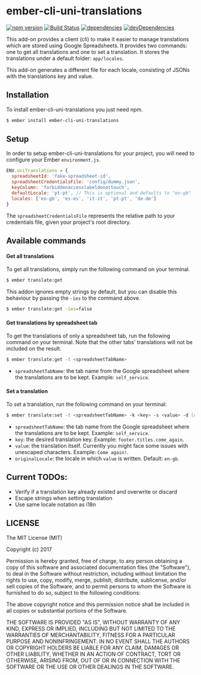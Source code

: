 # ember-cli-uni-translations

[![npm version](https://badge.fury.io/js/ember-cli-uni-translations.svg)](https://badge.fury.io/js/ember-cli-uni-translations)
[![Build Status](https://travis-ci.org/uniplaces/ember-cli-uni-translations.svg?branch=master)](https://travis-ci.org/uniplaces/ember-cli-uni-translations)
[![dependencies](https://david-dm.org/uniplaces/ember-cli-uni-translations.svg)](https://david-dm.org/uniplaces/eember-cli-uni-translations)
[![devDependencies](https://david-dm.org/uniplaces/ember-cli-uni-translations/dev-status.svg)](https://david-dm.org/uniplaces/ember-cli-uni-translations?type=dev)

This add-on provides a client (cli) to make it easier to manage translations which are stored using Google Spreadsheets. It provides two commands: one to get all translations and one to set a translation.
It stores the translations under a default folder: `app/locales`.

This add-on generates a different file for each locale, consisting of JSONs with the translations key and value.

## Installation

To install ember-cli-uni-translations you just need npm.

```bash
$ ember install ember-cli-uni-translations
```

## Setup

In order to setup ember-cli-uni-translations for your project, you will need to configure your Ember `environment.js`.

```js
ENV.uniTranslations = {
  spreadsheetId: 'fake-spreadsheet-id',
  spreadsheetCredentialsFile: 'config/dummy.json',
  keyColumn: 'forbiddenaccesslabeldonottouch',
  defaultLocale: 'pt-pt', // This is optional and defaults to "en-gb"
  locales: ['en-gb', 'es-es', 'it-it', 'pt-pt', 'de-de']
}
```

The `spreadsheetCredentialsFile` represents the relative path to your credentials file, given your project's root directory.

## Available commands

#### Get all translations

To get all translations, simply run the following command on your terminal.

```bash
$ ember translate:get
```

This addon ignores empty strings by default, but you can disable this behaviour by passing the ```-ies``` to the command above.

```bash
$ ember translate:get -ies=false
```

#### Get translations by spreadsheet tab

To get the translations of only a spreadsheet tab, run the following command on your terminal.
Note that the other tabs' translations will not be included on the result.

```bash
$ ember translate:get -t <spreadsheetTabName>
```

* `spreadsheetTabName`: the tab name from the Google spreadsheet where the translations are to be kept. Example: `self_service`.

#### Set a translation

To set a translation, run the following command on your terminal:

```bash
$ ember translate:set -t <spreadsheetTabName> -k <key> -s <value> -d [originalLocale]
```

* `spreadsheetTabName`: the tab name from the Google spreadsheet where the translations are to be kept. Example: `self_service`.
* `key`: the desired translation key. Example: `footer.titles.come_again`.
* `value`: the translation itself. Currently you might face some issues with unescaped characters. Example: `Come again!`.
* `originalLocale`: the locale in which `value` is written. Default: `en-gb`.

## Current TODOs:

* Verify if a translation key already existed and overwrite or discard
* Escape strings when setting translation
* Use same locale notation as i18n

## LICENSE

The MIT License (MIT)

Copyright (c) 2017

Permission is hereby granted, free of charge, to any person obtaining a copy of this software and associated documentation files (the "Software"), to deal in the Software without restriction, including without limitation the rights to use, copy, modify, merge, publish, distribute, sublicense, and/or sell copies of the Software, and to permit persons to whom the Software is furnished to do so, subject to the following conditions:

The above copyright notice and this permission notice shall be included in all copies or substantial portions of the Software.

THE SOFTWARE IS PROVIDED "AS IS", WITHOUT WARRANTY OF ANY KIND, EXPRESS OR IMPLIED, INCLUDING BUT NOT LIMITED TO THE WARRANTIES OF MERCHANTABILITY, FITNESS FOR A PARTICULAR PURPOSE AND NONINFRINGEMENT. IN NO EVENT SHALL THE AUTHORS OR COPYRIGHT HOLDERS BE LIABLE FOR ANY CLAIM, DAMAGES OR OTHER LIABILITY, WHETHER IN AN ACTION OF CONTRACT, TORT OR OTHERWISE, ARISING FROM, OUT OF OR IN CONNECTION WITH THE SOFTWARE OR THE USE OR OTHER DEALINGS IN THE SOFTWARE.
